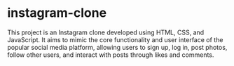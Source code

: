 # instagram-clone
This project is an Instagram clone developed using HTML, CSS, and JavaScript. It aims to mimic the core functionality and user interface of the popular social media platform, allowing users to sign up, log in, post photos, follow other users, and interact with posts through likes and comments.
